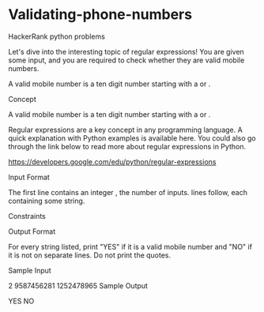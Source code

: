 # Validating-phone-numbers
HackerRank python problems

Let's dive into the interesting topic of regular expressions! You are given some input, and you are required to check whether they are valid mobile numbers.

A valid mobile number is a ten digit number starting with a  or .

Concept

A valid mobile number is a ten digit number starting with a  or .

Regular expressions are a key concept in any programming language. A quick explanation with Python examples is available here. You could also go through the link below to read more about regular expressions in Python.

https://developers.google.com/edu/python/regular-expressions

Input Format

The first line contains an integer , the number of inputs.
 lines follow, each containing some string.

Constraints



Output Format

For every string listed, print "YES" if it is a valid mobile number and "NO" if it is not on separate lines. Do not print the quotes.

Sample Input

2
9587456281
1252478965
Sample Output

YES
NO
